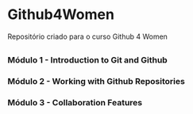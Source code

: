 # Github4Women
Repositório criado para o curso Github 4 Women
##

### Módulo 1 - Introduction to Git and Github
### Módulo 2 - Working with Github Repositories
### Módulo 3 - Collaboration Features

